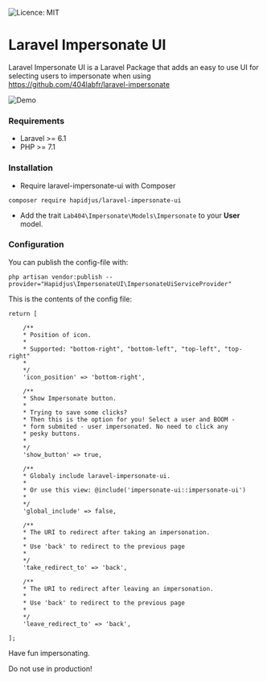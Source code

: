 ![Licence: MIT](https://img.shields.io/badge/License-MIT-yellow.svg)
# Laravel Impersonate UI

Laravel Impersonate UI is a Laravel Package that adds an easy to use UI for selecting users to impersonate when using https://github.com/404labfr/laravel-impersonate 

![Demo](https://raw.githubusercontent.com/hapidjus/laravel-impersonate-ui/master/screenshot.png)

### Requirements
- Laravel >= 6.1
- PHP >= 7.1

### Installation
- Require laravel-impersonate-ui with Composer
```
composer require hapidjus/laravel-impersonate-ui
```

- Add the trait `Lab404\Impersonate\Models\Impersonate` to your __User__ model.

### Configuration

You can publish the config-file with:
```
php artisan vendor:publish --provider="Hapidjus\ImpersonateUI\ImpersonateUiServiceProvider"
```

This is the contents of the config file:
```
return [

	/**
	* Position of icon.
	* 
	* Supported: "bottom-right", "bottom-left", "top-left", "top-right"
	* 
	*/
	'icon_position' => 'bottom-right',

	/**
	* Show Impersonate button. 
	* 
	* Trying to save some clicks?
	* Then this is the option for you! Select a user and BOOM -  
	* form submited - user impersonated. No need to click any
	* pesky buttons.
	* 
	*/
	'show_button' => true,

	/**
	* Globaly include laravel-impersonate-ui. 
	* 
	* Or use this view: @include('impersonate-ui::impersonate-ui')
	* 
	*/
	'global_include' => false,

	/**
	* The URI to redirect after taking an impersonation.
	*
	* Use 'back' to redirect to the previous page
	*
	*/
	'take_redirect_to' => 'back',

	/**
	* The URI to redirect after leaving an impersonation.
	*
	* Use 'back' to redirect to the previous page
	*
	*/
	'leave_redirect_to' => 'back',

];
```


Have fun impersonating.


Do not use in production!
